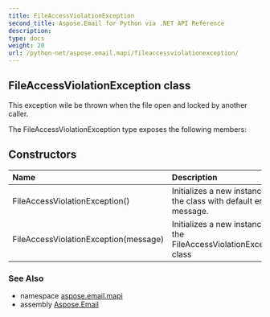 ```yaml
---
title: FileAccessViolationException
second_title: Aspose.Email for Python via .NET API Reference
description: 
type: docs
weight: 20
url: /python-net/aspose.email.mapi/fileaccessviolationexception/
---
```


## FileAccessViolationException class

This exception wile be thrown when the file open and locked by another caller.

The FileAccessViolationException type exposes the following members:
## Constructors
| Name | Description |
| :- | :- |
|FileAccessViolationException()|Initializes a new instance of the class with default error message.|
|FileAccessViolationException(message)|Initializes a new instance of the FileAccessViolationException class|

### See Also

* namespace [aspose.email.mapi](/email/python-net/aspose.email.mapi/)
* assembly [Aspose.Email](/email/python-net/)

